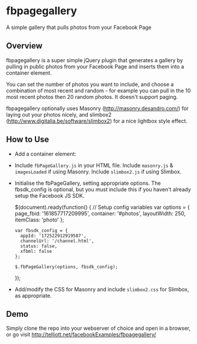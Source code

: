 fbpagegallery
=============

A simple gallery that pulls photos from your Facebook Page

Overview
--------
fbpagegallery is a super simple jQuery plugin that generates a gallery by pulling in public photos from your Facebook Page and inserts them into a container element.

You can set the number of photos you want to include, and choose a combination of most recent and random - for example you can pull in the 10 most recent photos then 20 random photos. It doesn't support paging.

fbpagegallery optionally uses Masonry (http://masonry.desandro.com/) for laying out your photos nicely, and slimbox2 (http://www.digitalia.be/software/slimbox2) for a nice lightbox style effect.

How to Use
----------
* Add a container element:
    <div id="#photos"></div>
* Include `fbPageGallery.js` in your HTML file. Include `masonry.js` & `imagesLoaded` if using Masonry. Include `slimbox2.js` if using Slimbox.
 
    <script src="js/vendor/masonry.js"></script>
    <script src="js/vendor/imagesloaded.js"></script>
    <script src="js/vendor/slimbox2.js"></script>
    <script src="js/fbPageGallery.js"></script>
  
* Initialise the fbPageGallery, setting appropriate options. The fbsdk_config is optional, but you must include this if you haven't already setup the Facebook JS SDK.

    $(document).ready(function() {
      // Setup config variables
      var options = {
        page_fbid: '161857717209995',
        container: '#photos',
        layoutWidth: 250,
        itemClass: 'photo' 
      };

      var fbsdk_config = {
        appId: '172522912919587',
        channelUrl: '/channel.html',
        status: false,
        xfbml: false
      };
  
      $.fbPageGallery(options, fbsdk_config);  
    });

* Add/modify the CSS for Masonry and include `slimbox2.css` for Slimbox, as appropriate.

Demo
----

Simply clone the repo into your webserver of choice and open in a browser, or go visit http://telliott.net/facebookExamples/fbpagegallery/
